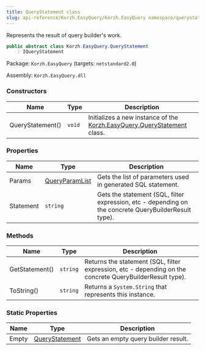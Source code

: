 ```yaml
---
title: QueryStatement class
slug: api-reference/Korzh.EasyQuery/Korzh.EasyQuery namespace/querystatement-class
---
```



Represents the result of query builder's work.
```csharp
public abstract class Korzh.EasyQuery.QueryStatement
    : IQueryStatement

```
Package: `Korzh.EasyQuery` (targets: `netstandard2.0`)

Assembly: `Korzh.EasyQuery.dll`

### Constructors

| Name | Type | Description | 
| --- | --- | --- | 
| QueryStatement() | `void` | Initializes a new instance of the [Korzh.EasyQuery.QueryStatement](/api-reference/korzh-easyquery/korzh-easyquery-namespace/querystatement-class) class. | 


### Properties

| Name | Type | Description | 
| --- | --- | --- | 
| Params | [QueryParamList](/api-reference/korzh-easyquery/korzh-easyquery-namespace/queryparamlist-class) | Gets the list of parameters used in generated SQL statement. | 
| Statement | `string` | Gets the statement (SQL, filter expression, etc - depending on the concrete QueryBuilderResult type). | 


### Methods

| Name | Type | Description | 
| --- | --- | --- | 
| GetStatement() | `string` | Returns the statement (SQL, filter expression, etc - depending on the concrete QueryBuilderResult type). | 
| ToString() | `string` | Returns a `System.String` that represents this instance. | 


### Static Properties

| Name | Type | Description | 
| --- | --- | --- | 
| Empty | [QueryStatement](/api-reference/korzh-easyquery/korzh-easyquery-namespace/querystatement-class) | Gets an empty query builder result. |